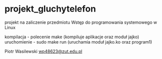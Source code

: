 # projekt_gluchytelefon
projekt na zaliczenie przedmiotu Wstęp do programowania systemowego w Linux

kompilacja - polecenie  make (kompiluje aplikacje oraz moduł jajko)
uruchomienie - sudo make run (uruchamia moduł jajko.ko oraz program1)

Piotr Wasilewski
wp48623@zut.edu.pl
